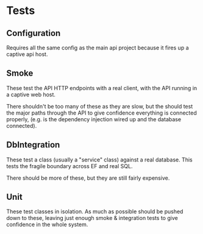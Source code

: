 ﻿# Tests

## Configuration

Requires all the same config as the main api project because it fires up a captive api host.

## Smoke

These test the API HTTP endpoints with a real client, with the API running in a
captive web host.

There shouldn't be too many of these as they are slow, but the should test the
major paths through the API to give confidence everything is connected
properly, (e.g. is the dependency injection wired up and the database
connected).

## DbIntegration

These test a class (usually a "service" class) against a real database. This
tests the fragile boundary across EF and real SQL.

There should be more of these, but they are still fairly expensive.

## Unit

These test classes in isolation. As much as possible should be pushed down to
these, leaving just enough smoke & integration tests to give confidence in the
whole system.
